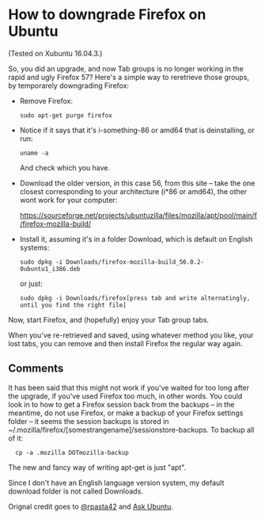 # How to downgrade Firefox on Ubuntu

(Tested on Xubuntu 16.04.3.)

So, you did an upgrade, and now Tab groups is no longer working in the rapid and ugly Firefox 57? Here's a simple way to reretrieve those groups, by temporarely downgrading Firefox: 

* Remove Firefox:

      sudo apt-get purge firefox

* Notice if it says that it's i-something-86 or amd64 that is deinstalling, or run:

      uname -a

  And check which you have.

* Download the older version, in this case 56, from this site – take the one closest corresponding to your architecture (i\*86 or amd64), the other wont work for your computer:

  https://sourceforge.net/projects/ubuntuzilla/files/mozilla/apt/pool/main/f/firefox-mozilla-build/

* Install it, assuming it's in a folder Download, which is default on English systems:

      sudo dpkg -i Downloads/firefox-mozilla-build_56.0.2-0ubuntu1_i386.deb

  or just:

      sudo dpkg -i Downloads/firefox[press tab and write alternatingly, until you find the right file]

Now, start Firefox, and (hopefully) enjoy your Tab group tabs.

When you've re-retrieved and saved, using whatever method you like, your lost tabs, you can remove and then install Firefox the regular way again.

## Comments

It has been said that this might not work if you've waited for too long after the upgrade, if you've used Firefox too much, in other words. You could look in to how to get a Firefox session back from the backups – in the meantime, do not use Firefox, or make a backup of your Firefox settings folder – it seems the session backups is stored in ~/.mozilla/firefox/[somestrangename]/sessionstore-backups. To backup all of it:

      cp -a .mozilla DOTmozilla-backup

The new and fancy way of writing apt-get is just "apt".

Since I don't have an English language version system, my default download folder is not called Downloads.

Orignal credit goes to [@rpasta42](https://github.com/Quicksaver/Tab-Groups/issues/560#issuecomment-345537945) and [Ask Ubuntu](https://askubuntu.com/questions/661186/how-to-install-previous-firefox-version).
